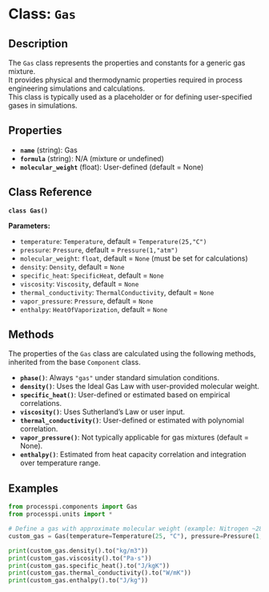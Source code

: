 # **Class: `Gas`**

## **Description**

The `Gas` class represents the properties and constants for a generic gas mixture.  
It provides physical and thermodynamic properties required in process engineering simulations and calculations.  
This class is typically used as a placeholder or for defining user-specified gases in simulations.

## **Properties**

* **`name`** (string): Gas  
* **`formula`** (string): N/A (mixture or undefined)  
* **`molecular_weight`** (float): User-defined (default = None)  

## **Class Reference**

**`class Gas()`**

**Parameters:**  
* `temperature`: `Temperature`, default = `Temperature(25,"C")`  
* `pressure`: `Pressure`, default = `Pressure(1,"atm")`  
* `molecular_weight`: `float`, default = `None` (must be set for calculations)  
* `density`: `Density`, default = `None`  
* `specific_heat`: `SpecificHeat`, default = `None`  
* `viscosity`: `Viscosity`, default = `None`  
* `thermal_conductivity`: `ThermalConductivity`, default = `None`  
* `vapor_pressure`: `Pressure`, default = `None`  
* `enthalpy`: `HeatOfVaporization`, default = `None`  

## **Methods**

The properties of the `Gas` class are calculated using the following methods, inherited from the base `Component` class.

* **`phase()`**: Always `"gas"` under standard simulation conditions.  
* **`density()`**: Uses the Ideal Gas Law with user-provided molecular weight.  
* **`specific_heat()`**: User-defined or estimated based on empirical correlations.  
* **`viscosity()`**: Uses Sutherland’s Law or user input.  
* **`thermal_conductivity()`**: User-defined or estimated with polynomial correlation.  
* **`vapor_pressure()`**: Not typically applicable for gas mixtures (default = None).  
* **`enthalpy()`**: Estimated from heat capacity correlation and integration over temperature range.  

## **Examples**

```py
from processpi.components import Gas
from processpi.units import *

# Define a gas with approximate molecular weight (example: Nitrogen ~28.0 g/mol)
custom_gas = Gas(temperature=Temperature(25, "C"), pressure=Pressure(1, "atm"), molecular_weight=28.0)

print(custom_gas.density().to("kg/m3"))
print(custom_gas.viscosity().to("Pa·s"))
print(custom_gas.specific_heat().to("J/kgK"))
print(custom_gas.thermal_conductivity().to("W/mK"))
print(custom_gas.enthalpy().to("J/kg"))
```
